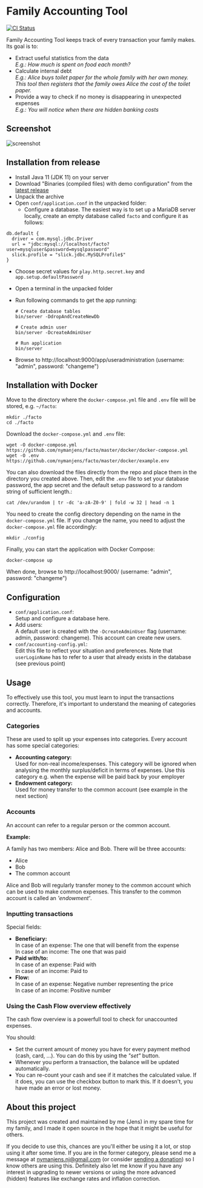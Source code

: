 Family Accounting Tool
======================

[![CI Status](https://github.com/nymanjens/facto/actions/workflows/ci.yml/badge.svg)](https://github.com/nymanjens/facto/actions)

Family Accounting Tool keeps track of every transaction your family makes. Its goal is to:

- Extract useful statistics from the data<br>
  _E.g.: How much is spent on food each month?_
- Calculate internal debt<br>
  _E.g.: Alice buys toilet paper for the whole family with her own money. This tool then registers
  that the family owes Alice the cost of the toilet paper._
- Provide a way to check if no money is disappearing in unexpected expenses<br>
  _E.g.: You will notice when there are hidden banking costs_

## Screenshot

![screenshot](screenshot.png "Screenshot")

## Installation from release

- Install Java 11 (JDK 11) on your server
- Download "Binaries (compiled files) with demo configuration" from the [latest
  release](https://github.com/nymanjens/facto/releases)
- Unpack the archive
- Open `conf/application.conf` in the unpacked folder:
  - Configure a database. The easiest way is to set up a MariaDB server locally,
    create an empty database called `facto` and configure it as follows:

```
db.default {
  driver = com.mysql.jdbc.Driver
  url = "jdbc:mysql://localhost/facto?user=mysqluser&password=mysqlpassword"
  slick.profile = "slick.jdbc.MySQLProfile$"
}
```

  - Choose secret values for `play.http.secret.key` and `app.setup.defaultPassword`

- Open a terminal in the unpacked folder
- Run following commands to get the app running:

    ```
    # Create database tables
    bin/server -DdropAndCreateNewDb

    # Create admin user
    bin/server -DcreateAdminUser

    # Run application
    bin/server
    ```

- Browse to http://localhost:9000/app/useradministration (username: "admin", password: "changeme")

## Installation with Docker

Move to the directory where the `docker-compose.yml` file and `.env` file will be stored, e.g. `~/facto`:

```
mkdir ./facto
cd ./facto
```

Download the `docker-compose.yml` and `.env` file:
```
wget -O docker-compose.yml https://github.com/nymanjens/facto/master/docker/docker-compose.yml
wget -O .env https://github.com/nymanjens/facto/master/docker/example.env
```

You can also download the files directly from the repo and place them in the directory you created above.
Then, edit the `.env` file to set your database password, the app secret and the default setup password to a random string of sufficient length.:
```
cat /dev/urandom | tr -dc 'a-zA-Z0-9' | fold -w 32 | head -n 1
```

You need to create the config directory depending on the name in the
`docker-compose.yml` file. If you change the name, you need to adjust the
`docker-compose.yml` file accordingly:
```
mkdir ./config
```

Finally, you can start the application with Docker Compose:
```
docker-compose up
```

When done, browse to http://localhost:9000/ (username: "admin", password: "changeme")

## Configuration
- `conf/application.conf`:<br>
  Setup and configure a database here.
- Add users:<br>
  A default user is created with the `-DcreateAdminUser` flag (username: admin, password:
  changeme). This account can create new users.
- `conf/accounting-config.yml`:<br>
  Edit this file to reflect your situation and preferences. Note that
  `userLoginName` has to refer to a user that already exists in the database
  (see previous point)

## Usage
To effectively use this tool, you must learn to input the transactions correctly. Therefore,
it's important to understand the meaning of categories and accounts.

### Categories
These are used to split up your expenses into categories. Every account has some
special categories:

- **Accounting category:**<br>
  Used for non-real income/expenses. This category will be ignored when analysing the monthly
  surplus/deficit in terms of expenses. Use this category e.g. when the expense will be paid
  back by your employer
- **Endowment category:**<br>
  Used for money transfer to the common account (see example in the next section)

### Accounts
An account can refer to a regular person or the common account.

**Example:**

A family has two members: Alice and Bob. There will be three accounts:

- Alice
- Bob
- The common account

Alice and Bob will regularly transfer money to the common account which can be used to make
common expenses. This transfer to the common account is called an _'endowment'_.

### Inputting transactions
Special fields:

- **Beneficiary:**<br>
  In case of an expense: The one that will benefit from the expense<br>
  In case of an income: The one that was paid
- **Paid with/to:**<br>
  In case of an expense: Paid with<br>
  In case of an income: Paid to
- **Flow:**<br>
  In case of an expense: Negative number representing the price<br>
  In case of an income: Positive number

### Using the Cash Flow overview effectively
The cash flow overview is a powerfull tool to check for unaccounted expenses.

You should:

- Set the current amount of money you have for every payment method (cash, card, ...).
  You can do this by using the _"set"_ button.
- Whenever you perform a transaction, the balance will be updated automatically.
- You can re-count your cash and see if it matches the calculated value.
  If it does, you can use the checkbox button to mark this.
  If it doesn't, you have made an error or lost money.

## About this project

This project was created and maintained by me (Jens) in my spare time for my
family, and I made it open source in the hope that it might be useful for
others.

If you decide to use this, chances are you'll either be using it a lot, or stop
using it after some time. If you are in the former category, please send me a
message at nymanjens.nj@gmail.com (or consider [sending a
donation](https://github.com/sponsors/nymanjens)) so I know others are using
this. Definitely also let me know if you have any interest in upgrading to newer
versions or using the more advanced (hidden) features like exchange rates and
inflation correction.
